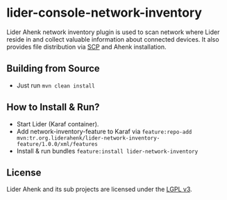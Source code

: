 # lider-console-network-inventory

Lider Ahenk network inventory plugin is used to scan network where Lider reside in and collect valuable information about connected devices. It also provides file distribution via [SCP](http://man7.org/linux/man-pages/man1/scp.1.html) and Ahenk installation.

## Building from Source

* Just run `mvn clean install`

## How to Install & Run?

* Start Lider (Karaf container).
* Add network-inventory-feature to Karaf via `feature:repo-add  mvn:tr.org.liderahenk/lider-network-inventory-feature/1.0.0/xml/features`
* Install & run bundles `feature:install lider-network-inventory`

## License

Lider Ahenk and its sub projects are licensed under the [LGPL v3](https://github.com/Pardus-Kurumsal/lider-ahenk-network-inventory/blob/master/LICENSE).